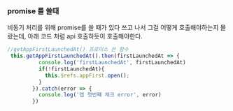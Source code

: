 ### promise 를 쓸때

비동기 처리를 위해 promise를 쓸 때가 있다 
쓰고 나서 그걸 어떻게 호출해야하는지 몰랐는데, 아래 코드 처럼 api 호출하듯이 호출해야한다.

```javascript
//getAppFirstLaunchedAt() 프로미스 쓴 함수
 this.getAppFirstLaunchedAt().then(firstLaunchedAt => {
          console.log('firstLaunchedAt', firstLaunchedAt)
          if(!firstLaunchedAt){
            this.$refs.appFirst.open();
          }
        }).catch(error => {
          console.log('앱 첫번쨰 체크 error', error)
        })    
```